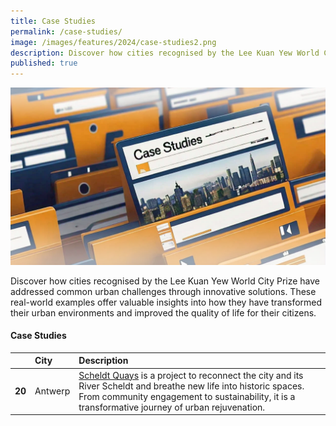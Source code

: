 ```yaml
---
title: Case Studies
permalink: /case-studies/
image: /images/features/2024/case-studies2.png
description: Discover how cities recognised by the Lee Kuan Yew World City Prize have addressed common urban challenges through innovative solutions. 
published: true
---
```


![Special Mentions](/images/features/2024/case-studies2.png)

Discover how cities recognised by the Lee Kuan Yew World City Prize have addressed common urban challenges through innovative solutions. These real-world examples offer valuable insights into how they have transformed their urban environments and improved the quality of life for their citizens.

#### **Case Studies**

| | City | Description |
|:---:|:---|:---|
| **20** | Antwerp | [Scheldt Quays](/resources/case-studies/antwerp-scheldt-quays/) is a project to reconnect the city and its River Scheldt and breathe new life into historic spaces. From community engagement to sustainability, it is a transformative journey of urban rejuvenation. |
